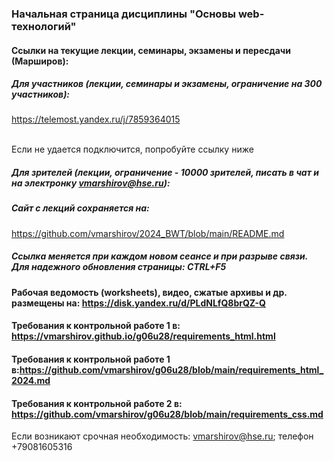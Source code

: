 ### Начальная страница дисциплины "Основы web-технологий"

#### Ссылки на текущие лекции, семинары, экзамены и пересдачи (Марширов): 

##### Для участников (лекции, семинары и экзамены, ограничение на 300 участников):
https://telemost.yandex.ru/j/7859364015

<br>Если не удается подключится, попробуйте ссылку ниже
##### Для зрителей (лекции, ограничение - 10000 зрителей, писать в чат и на электронку vmarshirov@hse.ru):


##### Сайт с лекций сохраняется на:
https://github.com/vmarshirov/2024_BWT/blob/main/README.md

<!--#### О лекции 22 ноября
Я принял решение заранее записать и загрузить на Яндекс диск лекцию на 22 ноября. 

Соответственно 22 ноября лекция отменяется 

Видео содержит:

Пояснения и комментарии к контрольной работе 2: https://disk.yandex.ru/i/JSgegwNkd6hqyw

Пример создания простейшего сайта с использованием bootstrap: https://disk.yandex.ru/i/J4uaTtVKaWOLsA

Применение bootstrap и JS при создании страниц сайтов: https://disk.yandex.ru/i/W3VhSKcFRIabMw

Перечисленные файлы размещены в: https://disk.yandex.ru/d/7WaOHxzA6I50YQ

-->












<!--
<pre>
  Замечено, что некоторые студенты могут защитить контрольную работу 1 досрочно (18 октября)  и 
 поэтому  я заранее записал и загрузил лекцию на 18 октября.
Соответственно 18 октября лекция отменяется

Видео содержит:
Пример решения задачи по п.
С. 2 балла. Создание страницы с формой для описания, решения (используя JavaScript) оригинальной алгоритмической задачи. 
На удаленный сервер отправлять условие, исходные данные и результаты решения.
Видео в  https://disk.yandex.ru/i/NkZFwshkDVlcjA
Обновленный код и представление на: 
https://github.com/vmarshirov/2023_Basics_of_Web_Tecnologies/tree/main/JS_DOM
https://github.com/vmarshirov/2023_Basics_of_Web_Tecnologies/blob/main/JS_DOM/form_abc.html
https://vmarshirov.github.io/2023_Basics_of_Web_Tecnologies/JS_DOM/form_abc.html

Пример решения задачи по 
В.3. Создать страницу для решения алгоритмической задачи. Название страницы "Решение алгоритмической задачи"
Видео в : https://disk.yandex.ru/i/-pkiDnZckPMD7Q
Обновленный код и представление на: 
https://github.com/vmarshirov/2023_Basics_of_Web_Tecnologies/tree/main/JS_DOM
https://github.com/vmarshirov/2023_Basics_of_Web_Tecnologies/blob/main/JS_DOM/step_abc.html
https://vmarshirov.github.io/2023_Basics_of_Web_Tecnologies/JS_DOM/step_abc.html
По сравнению с рассмотренным ранее примером реализации этой задачи,  
здесь используются объекты и получается более прозрачным и читаемым код
</pre>
-->



<!--
##### Особенности подключения:  
<ol>
<li>Для авторизации использовать корпоративную электронку</li>
<li>Задержка по времени может достигать трех минут</li>
<li>Кликните мышкой по моему  экрану и настраивайте все </li>
<li> Опустив курсор вниз-вправо,  кликнув по шестеренке, выберите необходимое качество изображения, см. рис ниже
<img src="tMost_02.jpg"></li>
<li> Опустив курсор вниз (примерно в середине по горизонтали),   кликните "Эфир", см. рис ниже
<img src="tMost_032.jpg">
<br>появятся символы  типа "Эфир" с красным кружком слева 
<img src="tMost_033.jpg">
<br>при необходимости нажмите "play" или "пауза" - это внизу-слева и будет видно изменение секунд на моем экране
</li>
<li>Обязательно напомните мне и проконтролируйте включение записи</li>
</ol>
-->

##### Ссылка меняется при каждом новом сеансе и при разрыве связи. Для надежного обновления страницы: CTRL+F5
#### Рабочая ведомость (worksheets), видео, сжатые архивы и др. размещены на: https://disk.yandex.ru/d/PLdNLfQ8brQZ-Q
#### Требования к контрольной работе 1 в: https://vmarshirov.github.io/g06u28/requirements_html.html
#### Требования к контрольной работе 1 в:https://github.com/vmarshirov/g06u28/blob/main/requirements_html_2024.md
#### Требования к контрольной работе 2 в: https://github.com/vmarshirov/g06u28/blob/main/requirements_css.md
Если возникают срочная  необходимость: vmarshirov@hse.ru; телефон +79081605316   

<!---
#### Семинары Шадриной Е.В.: https://github.com/evshadrina/
#### Семинары Осиповой А.И.: https://github.com/OsipovaA/OsipovaA
#### Файлы (списки и оценки): https://disk.yandex.ru/d/Q4ZSaFSA9LhoFA
#### Видео: https://disk.yandex.ru/d/VsDvkuhcxmcPrA

####Страницы с полезной информацией: https://vmarshirov.github.io/index
-->
<!--
## ТЕСТИРОВАНИЕ
### Студентам:

1. Запустить тест с темой 1, скопировать и записать свои данные  (логин:notroot; пароль:notroot)

http://185.182.111.214:7600/public_html/testing/

2. Запустить скрипт, соответствующий номеру потока(группы) (логин:notroot; пароль:notroot)

http://185.182.111.214:7610/cgi-bin/login_ip.py - группа 01, группа 02, группа 03

http://185.182.111.214:7609/cgi-bin/login_ip.py - группа 04, группа 05, группа 06

http://185.182.111.214:7611/cgi-bin/login_ip.py - группа 07, группа 08

и, используя этот скрипт, отправить скопированные данные (логин и IP) преподавателю

3. Пример запроса на просмотр результатов

http://185.182.111.214:7600/cgi-bin/result_t_1.pl?01_name_01=g01_t1_2021-11-17_ivanov

g01_t1_2021-11-17_ivanov необходимо заменить на свой логин

### Преподавателям (g06u09-g06u11):

1. Проверить, скопировать и отредактировать логины и IP студентов из

~/tmp/login_ip.txt в

~/public_html/login_ip.txt

Обратить внимание (macOS-убрать пробел в конце строки ,LF, пустые строки в начале и в конце файла ~/public_html/login_ip.txt)

2. Скриптом

http://185.182.111.214:7600/cgi-bin/login_ip.sh - дозаписать студентов в общий список и проверить

http://185.182.111.214:7600/cgi-bin/lists.sh - тестируются или тестировались

## Требования к сайту
### https://vmarshirov.github.io/g06u28/requirements.html
-->

